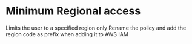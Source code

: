 # Minimum Regional access

Limits the user to a specified region only
Rename the policy and add the region code as prefix when adding it to AWS IAM
